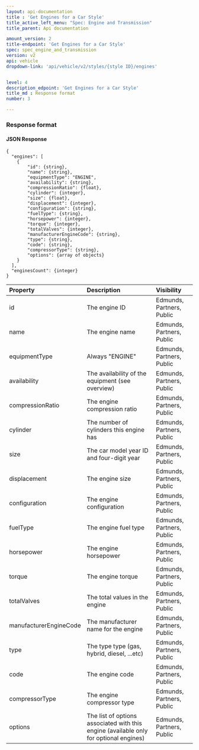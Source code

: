 ```yaml
---
layout: api-documentation
title : 'Get Engines for a Car Style'
title_active_left_menu: "Spec: Engine and Transmission"
title_parent: Api documentation

amount_version: 2
title-endpoint: 'Get Engines for a Car Style'
spec: spec_engine_and_transmission
version: v2
api: vehicle
dropdown-link: 'api/vehicle/v2/styles/{style ID}/engines'


level: 4
description_edpoint: 'Get Engines for a Car Style'
title_md : Response format
number: 3

---
```


### Response format

#### JSON Response

	{
	  "engines": [
		{
			"id": {string},
			"name": {string},
			"equipmentType": "ENGINE",
			"availability": {string},
			"compressionRatio": {float},
			"cylinder": {integer},
			"size": {float},
			"displacement": {integer},
			"configuration": {string},
			"fuelType": {string},
			"horsepower": {integer},
			"torque": {integer},
			"totalValves": {integer},
			"manufacturerEngineCode": {string},
			"type": {string},
			"code": {string},
			"compressorType": {string},
			"options": {array of objects}
		}
	  ],
	  "enginesCount": {integer}
	}


| Property      	| Description                         					| Visibility                |
|:------------------|:------------------------------------------------------|:------------------------- |
| id		    	| The engine ID											| Edmunds, Partners, Public |
| name		    	| The engine name										| Edmunds, Partners, Public |
| equipmentType		| Always "ENGINE"										| Edmunds, Partners, Public |
| availability		| The availability of the equipment (see overview)		| Edmunds, Partners, Public |
| compressionRatio	| The engine compression ratio							| Edmunds, Partners, Public |
| cylinder		    | The number of cylinders this engine has				| Edmunds, Partners, Public |
| size			    | The car model year ID and four-digit year				| Edmunds, Partners, Public |
| displacement	    | The engine size										| Edmunds, Partners, Public |
| configuration		| The engine configuration								| Edmunds, Partners, Public |
| fuelType	        | The engine fuel type									| Edmunds, Partners, Public |
| horsepower	    | The engine horsepower									| Edmunds, Partners, Public |
| torque			| The engine torque										| Edmunds, Partners, Public |
| totalValves	    | The total values in the engine 						| Edmunds, Partners, Public |
| manufacturerEngineCode  | The manufacturer name for the engine			| Edmunds, Partners, Public |
| type			    | The type type (gas, hybrid, diesel, ...etc)			| Edmunds, Partners, Public |
| code			    | The engine code										| Edmunds, Partners, Public |
| compressorType	| The engine compressor type							| Edmunds, Partners, Public |
| options           | The list of options associated with this engine (available only for optional engines) | Edmunds, Partners, Public |

